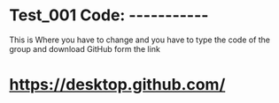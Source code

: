 # Test_001 Code: -----------
This is Where you have to change and you have to type the code of the group and download GitHub form the link
# https://desktop.github.com/
